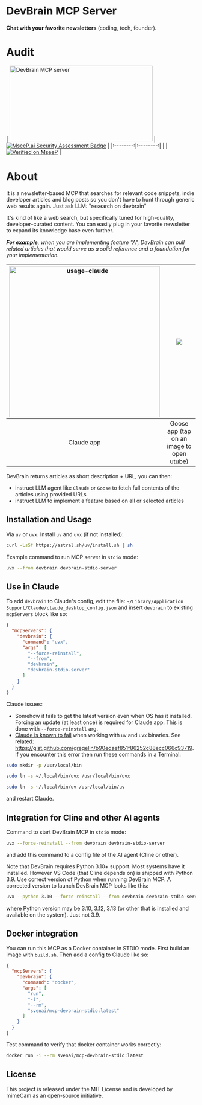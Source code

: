 # DevBrain MCP Server

**Chat with your favorite newsletters** (coding, tech, founder).

# Audit

| <a href="https://glama.ai/mcp/servers/@mimeCam/mcp-devbrain-stdio">
  <img width="380" height="200" src="https://glama.ai/mcp/servers/@mimeCam/mcp-devbrain-stdio/badge" alt="DevBrain MCP server" /></a> | [![MseeP.ai Security Assessment Badge](https://mseep.net/pr/mimecam-mcp-devbrain-stdio-badge.png)](https://mseep.ai/app/mimecam-mcp-devbrain-stdio) |
|:--------:|:--------:|
|  | [![Verified on MseeP](https://mseep.ai/badge.svg)](https://mseep.ai/app/121bc8fb-67e7-4d57-b953-2d30b91cdfb5) |

# About

It is a newsletter-based MCP that searches for relevant code snippets, indie developer articles and blog posts so you don't have to hunt through generic web results again. Just ask LLM: "research <topic> on devbrain"

It's kind of like a web search, but specifically tuned for high-quality, developer-curated content. You can easily plug in your favorite newsletter to expand its knowledge base even further.

_**For example**, when you are implementing feature "A", DevBrain can pull related articles that would serve as a solid reference and a foundation for your implementation._

| <img width="400" alt="usage-claude" src="https://github.com/user-attachments/assets/f87b80ee-7829-43e8-9223-a02a38b4fd12" /> | [![](https://github.com/user-attachments/assets/a0525745-8435-4cce-aadb-418e6af81a21)](https://youtu.be/7UFtKqI9CjQ) |
|:--------:|:--------:|
| Claude app | Goose app (tap on an image to open utube) |

DevBrain returns articles as short description + URL, you can then:
 - instruct LLM agent like `Claude` or `Goose` to fetch full contents of the articles using provided URLs
 - instruct LLM to implement a feature based on all or selected articles

## Installation and Usage

Via `uv` or `uvx`. Install `uv` and `uvx` (if not installed):
```bash
curl -LsSf https://astral.sh/uv/install.sh | sh
```

Example command to run MCP server in `stdio` mode:
```bash
uvx --from devbrain devbrain-stdio-server
```

## Use in Claude

To add `devbrain` to Claude's config, edit the file:
`~/Library/Application Support/Claude/claude_desktop_config.json`
and insert `devbrain` to existing `mcpServers` block like so:
```json
{
  "mcpServers": {
    "devbrain": {
      "command": "uvx",
      "args": [
        "--force-reinstall",
        "--from",
        "devbrain",
        "devbrain-stdio-server"
      ]
    }
  }
}
```

Claude issues:
- Somehow it fails to get the latest version even when OS has it installed. Forcing an update (at least once) is required for Claude app. This is done with `--force-reinstall` arg.
- [Claude is known to fail](https://gist.github.com/gregelin/b90edaef851f86252c88ecc066c93719) when working with `uv` and `uvx` binaries. See related: https://gist.github.com/gregelin/b90edaef851f86252c88ecc066c93719. If you encounter this error then run these commands in a Terminal:
```bash
sudo mkdir -p /usr/local/bin
```
```bash
sudo ln -s ~/.local/bin/uvx /usr/local/bin/uvx
```
```bash
sudo ln -s ~/.local/bin/uv /usr/local/bin/uv
```
and restart Claude.

## Integration for Cline and other AI agents
Command to start DevBrain MCP in `stdio` mode:
```bash
uvx --force-reinstall --from devbrain devbrain-stdio-server
```
and add this command to a config file of the AI agent (Cline or other).

Note that DevBrain requires Python 3.10+ support. Most systems have it installed. However VS Code (that Cline depends on) is shipped with Python 3.9. Use correct version of Python when running DevBrain MCP. A corrected version to launch DevBrain MCP looks like this:
```bash
uvx --python 3.10 --force-reinstall --from devbrain devbrain-stdio-server
```
where Python version may be 3.10, 3.12, 3.13 (or other that is installed and available on the system). Just not 3.9.

## Docker integration

You can run this MCP as a Docker container in STDIO mode. First build an image with `build.sh`. Then add a config to Claude like so:
```json
{
  "mcpServers": {
    "devbrain": {
      "command": "docker",
      "args": [
        "run",
        "-i",
        "--rm",
        "svenai/mcp-devbrain-stdio:latest"
      ]
    }
  }
}
```
Test command to verify that docker container works correctly:
```bash
docker run -i --rm svenai/mcp-devbrain-stdio:latest
```


## License
This project is released under the MIT License and is developed by mimeCam as an open-source initiative.
